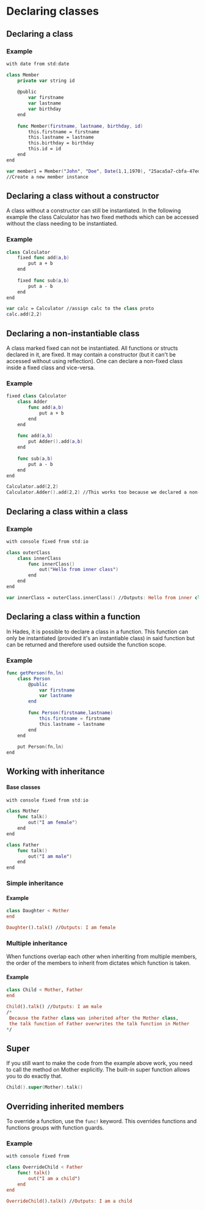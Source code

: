 # Declaring classes

## Declaring a class

### Example

```swift
with date from std:date

class Member
    private var string id
    
    @public
        var firstname
        var lastname
        var birthday
    end
    
    func Member(firstname, lastname, birthday, id)
        this.firstname = firstname
        this.lastname = lastname
        this.birthday = birthday
        this.id = id
    end
end

var member1 = Member("John", "Doe", Date(1,1,1970), "25aca5a7-cbfa-47ed-aeb5-f96cb1eb46ee")
//Create a new member instance
```

## Declaring a class without a constructor

A class without a constructor can still be instantiated. In the following example the class Calculator has two fixed methods which can be accessed without the class needing to be instantiated.

### Example

```swift
class Calculator
    fixed func add(a,b)
        put a + b
    end
    
    fixed func sub(a,b)
        put a - b
    end
end

var calc = Calculator //assign calc to the class proto
calc.add(2,2)
```

## Declaring a non-instantiable class

A class marked fixed can not be instantiated. All functions or structs declared in it, are fixed. It may contain a constructor \(but it can't be accessed without using reflection\). One can declare a non-fixed class inside a fixed class and vice-versa.

### Example

```swift
fixed class Calculator
    class Adder
        func add(a,b)
            put a + b
        end
    end
    
    func add(a,b)
        put Adder().add(a,b)
    end
    
    func sub(a,b)
        put a - b
    end
end

Calculator.add(2,2)
Calculator.Adder().add(2,2) //This works too because we declared a non-fixed (instantiable) class inside the fixed class
```

## Declaring a class within a class

### Example

```swift
with console fixed from std:io

class outerClass
    class innerClass
        func innerClass()
            out("Hello from inner class")
        end
    end
end

var innerClass = outerClass.innerClass() //Outputs: Hello from inner class
```

## Declaring a class within a function

In Hades, it is possible to declare a class in a function. This function can only be instantiated \(provided it's an instantiable class\) in said function but can be returned and therefore used outside the function scope.

### Example

```swift
func getPerson(fn,ln)
    class Person
        @public
            var firstname
            var lastname
        end
        
        func Person(firstname,lastname)
            this.firstname = firstname
            this.lastname = lastname
        end
    end
    
    put Person(fn,ln)
end
```

## Working with inheritance

#### Base classes

```swift
with console fixed from std:io

class Mother
    func talk()
        out("I am female")
    end
end

class Father
    func talk()
        out("I am male")
    end
end
```

### Simple inheritance

#### Example

```swift
class Daughter < Mother
end

Daughter().talk() //Outputs: I am female
```

### Multiple inheritance

When functions overlap each other when inheriting from multiple members, the order of the members to inherit from dictates which function is taken.

#### Example

```swift
class Child < Mother, Father
end

Child().talk() //Outputs: I am male
/*
 Because the Father class was inherited after the Mother class,
 the talk function of Father overwrites the talk function in Mother
*/
```

## Super

If you still want to make the code from the example above work, you need to call the method on Mother explicitly. The built-in super function allows you to do exactly that.

```swift
Child().super(Mother).talk()
```

## Overriding inherited members

To override a function, use the `func!` keyword. This overrides functions and functions groups with function guards.

### Example

```swift
with console fixed from 

class OverrideChild < Father
    func! talk()
        out("I am a child")
    end
end

OverrideChild().talk() //Outputs: I am a child
```




